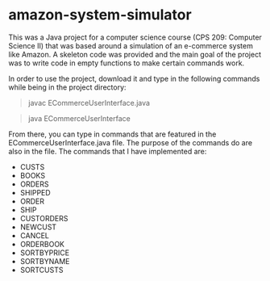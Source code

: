 # amazon-system-simulator

This was a Java project for a computer science course (CPS 209: Computer Science II) that was based around a simulation of an e-commerce system like Amazon. A skeleton code was provided and the main goal of the project was to write code in empty functions to make certain commands work.


  
  In order to use the project, download it and type in the following commands while being in the project directory:
  > javac ECommerceUserInterface.java
  
  > java ECommerceUserInterface
  
  From there, you can type in commands that are featured in the ECommerceUserInterface.java file. The purpose of the commands do are also in the file.
  The commands that I have implemented are:
  - CUSTS
  - BOOKS
  - ORDERS
  - SHIPPED
  - ORDER
  - SHIP
  - CUSTORDERS
  - NEWCUST
  - CANCEL
  - ORDERBOOK
  - SORTBYPRICE
  - SORTBYNAME
  - SORTCUSTS
